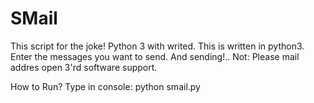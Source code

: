 # SMail
This script for the joke! Python 3 with writed. 
This is written in python3.
Enter the messages you want to send. 
And sending!.. Not: Please mail addres open 3'rd software support.

How to Run?
Type in console: python smail.py
